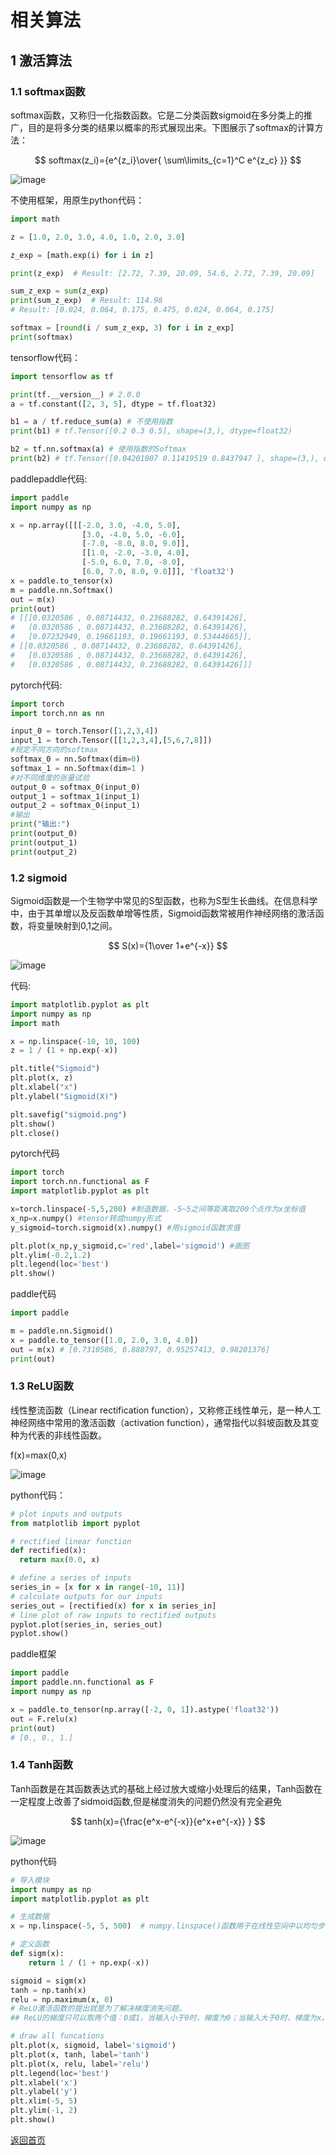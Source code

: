 # 相关算法

## 1 激活算法
### 1.1 softmax函数
softmax函数，又称归一化指数函数。它是二分类函数sigmoid在多分类上的推广，目的是将多分类的结果以概率的形式展现出来。下图展示了softmax的计算方法：


$$ softmax(z_i)={e^{z_i}\over{ \sum\limits_{c=1}^C e^{z_c} }} $$

![image](https://github.com/szliszt/AI_Study_Notes_ByCase/raw/main/images/softmax.png)


不使用框架，用原生python代码：


```python
import math

z = [1.0, 2.0, 3.0, 4.0, 1.0, 2.0, 3.0]

z_exp = [math.exp(i) for i in z]

print(z_exp)  # Result: [2.72, 7.39, 20.09, 54.6, 2.72, 7.39, 20.09]

sum_z_exp = sum(z_exp)
print(sum_z_exp)  # Result: 114.98
# Result: [0.024, 0.064, 0.175, 0.475, 0.024, 0.064, 0.175]

softmax = [round(i / sum_z_exp, 3) for i in z_exp]
print(softmax)

```



tensorflow代码：

```python
import tensorflow as tf

print(tf.__version__) # 2.0.0
a = tf.constant([2, 3, 5], dtype = tf.float32)

b1 = a / tf.reduce_sum(a) # 不使用指数
print(b1) # tf.Tensor([0.2 0.3 0.5], shape=(3,), dtype=float32)

b2 = tf.nn.softmax(a) # 使用指数的Softmax
print(b2) # tf.Tensor([0.04201007 0.11419519 0.8437947 ], shape=(3,), dtype=float32)

```

paddlepaddle代码:


```python
import paddle
import numpy as np

x = np.array([[[-2.0, 3.0, -4.0, 5.0],
                [3.0, -4.0, 5.0, -6.0],
                [-7.0, -8.0, 8.0, 9.0]],
                [[1.0, -2.0, -3.0, 4.0],
                [-5.0, 6.0, 7.0, -8.0],
                [6.0, 7.0, 8.0, 9.0]]], 'float32')
x = paddle.to_tensor(x)
m = paddle.nn.Softmax()
out = m(x)
print(out)
# [[[0.0320586 , 0.08714432, 0.23688282, 0.64391426],
#   [0.0320586 , 0.08714432, 0.23688282, 0.64391426],
#   [0.07232949, 0.19661193, 0.19661193, 0.53444665]],
# [[0.0320586 , 0.08714432, 0.23688282, 0.64391426],
#   [0.0320586 , 0.08714432, 0.23688282, 0.64391426],
#   [0.0320586 , 0.08714432, 0.23688282, 0.64391426]]]

```

pytorch代码:


```python
import torch
import torch.nn as nn

input_0 = torch.Tensor([1,2,3,4])
input_1 = torch.Tensor([[1,2,3,4],[5,6,7,8]])
#规定不同方向的softmax
softmax_0 = nn.Softmax(dim=0)
softmax_1 = nn.Softmax(dim=1 )
#对不同维度的张量试验
output_0 = softmax_0(input_0)
output_1 = softmax_1(input_1)
output_2 = softmax_0(input_1)
#输出
print("输出:")
print(output_0)
print(output_1)
print(output_2)

```


### 1.2 sigmoid
Sigmoid函数是一个生物学中常见的S型函数，也称为S型生长曲线。在信息科学中，由于其单增以及反函数单增等性质，Sigmoid函数常被用作神经网络的激活函数，将变量映射到0,1之间。


$$
S(x)={1\over 1+e^{-x}}
$$

![image](https://github.com/szliszt/AI_Study_Notes_ByCase/raw/main/images/sigmoid.png)

代码:


```python
import matplotlib.pyplot as plt
import numpy as np
import math

x = np.linspace(-10, 10, 100)
z = 1 / (1 + np.exp(-x))

plt.title("Sigmoid")
plt.plot(x, z)
plt.xlabel("x")
plt.ylabel("Sigmoid(X)")

plt.savefig("sigmoid.png")
plt.show()
plt.close()


```

pytorch代码

```python
import torch
import torch.nn.functional as F
import matplotlib.pyplot as plt

x=torch.linspace(-5,5,200) #制造数据，-5~5之间等距离取200个点作为x坐标值
x_np=x.numpy() #tensor转成numpy形式
y_sigmoid=torch.sigmoid(x).numpy() #用sigmoid函数求值

plt.plot(x_np,y_sigmoid,c='red',label='sigmoid') #画图
plt.ylim(-0.2,1.2)
plt.legend(loc='best')
plt.show()

```


paddle代码

```python
import paddle

m = paddle.nn.Sigmoid()
x = paddle.to_tensor([1.0, 2.0, 3.0, 4.0])
out = m(x) # [0.7310586, 0.880797, 0.95257413, 0.98201376]
print(out)

```


### 1.3 ReLU函数
线性整流函数（Linear rectification function），又称修正线性单元，是一种人工神经网络中常用的激活函数（activation function），通常指代以斜坡函数及其变种为代表的非线性函数。

f(x)=max(0,x)

![image](https://github.com/szliszt/AI_Study_Notes_ByCase/raw/main/images/relu.png)


python代码：

```python
# plot inputs and outputs
from matplotlib import pyplot

# rectified linear function
def rectified(x):
  return max(0.0, x)

# define a series of inputs
series_in = [x for x in range(-10, 11)]
# calculate outputs for our inputs
series_out = [rectified(x) for x in series_in]
# line plot of raw inputs to rectified outputs
pyplot.plot(series_in, series_out)
pyplot.show()


```

paddle框架

```python
import paddle
import paddle.nn.functional as F
import numpy as np

x = paddle.to_tensor(np.array([-2, 0, 1]).astype('float32'))
out = F.relu(x) 
print(out)
# [0., 0., 1.]

```



### 1.4 Tanh函数
Tanh函数是在其函数表达式的基础上经过放大或缩小处理后的结果，Tanh函数在一定程度上改善了sidmoid函数,但是梯度消失的问题仍然没有完全避免


$$
tanh(x)={\frac{e^x-e^{-x}}{e^x+e^{-x}} }
$$

![image](https://github.com/szliszt/AI_Study_Notes_ByCase/raw/main/images/tanh.png)

python代码


```python
# 导入模块
import numpy as np
import matplotlib.pyplot as plt

# 生成数据
x = np.linspace(-5, 5, 500)  # numpy.linspace()函数用于在线性空间中以均匀步长生成数字序列。

# 定义函数
def sigm(x):
    return 1 / (1 + np.exp(-x))

sigmoid = sigm(x)
tanh = np.tanh(x)
relu = np.maximum(x, 0)
# ReLU激活函数的提出就是为了解决梯度消失问题。
## ReLU的梯度只可以取两个值：0或1，当输入小于0时，梯度为0；当输入大于0时，梯度为x。

# draw all funcations
plt.plot(x, sigmoid, label='sigmoid')
plt.plot(x, tanh, label='tanh')
plt.plot(x, relu, label='relu')
plt.legend(loc='best')
plt.xlabel('x')
plt.ylabel('y')
plt.xlim(-5, 5)
plt.ylim(-1, 2)
plt.show()


```


[返回首页](https://github.com/szliszt/AI_Study_Notes_ByCase/blob/main/readme.md)

